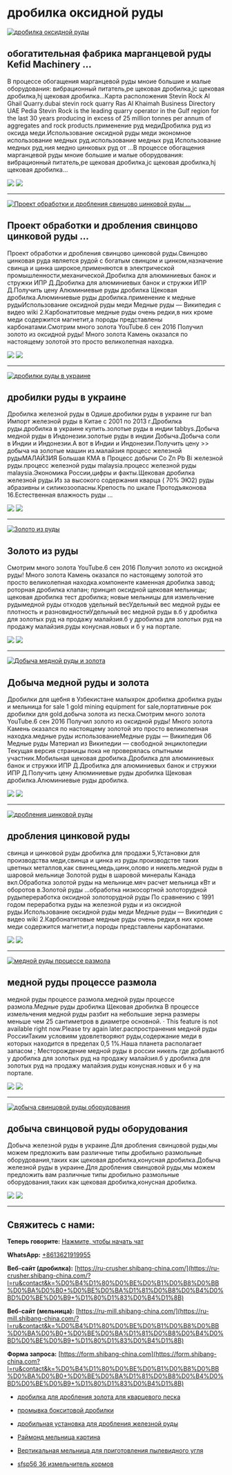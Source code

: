 # дробилка оксидной руды

<a href="https://swt.shibang-china.com/?l=ru&img&k=%D0%B4%D1%80%D0%BE%D0%B1%D0%B8%D0%BB%D0%BA%D0%B0+%D0%BE%D0%BA%D1%81%D0%B8%D0%B4%D0%BD%D0%BE%D0%B9+%D1%80%D1%83%D0%B4%D1%8B" target="_blank">![дробилка оксидной руды](http://static.shibang-china.com/all-800x300/473.jpg)</a>

## обогатительная фабрика марганцевой руды Kefid Machinery …
В процессе обогащения марганцевой руды мноие большие и малые оборудования: вибрационный питатель,pe щековая дробилка,jc щековая дробилка,hj щековая дробилка…Карта расположения Stevin Rock Al Ghail Quarry.dubai stevin rock quarry Ras Al Khaimah Business Directory UAE Pedia Stevin Rock is the leading quarry operator in the Gulf region for the last 30 years producing in excess of 25 million tonnes per annum of aggregates and rock products.применение руд медиДробилка руд из оксида меди.Использование оксидной руды меди экономное использование медных руд.использование медных руд Использование медных руд,ния медно цинковых руд от …В процессе обогащения марганцевой руды мноие большие и малые оборудования: вибрационный питатель,pe щековая дробилка,jc щековая дробилка,hj щековая дробилка…


<a href="https://whatsapp.shibangsoft.com/WhatsApp.php" target="_blank" title="WhatsApp">![](http://static.shibang-china.com/icon/whatsapp.png)</a> <a href="https://swt.shibang-china.com/?l=ru&icon&k=%D0%B4%D1%80%D0%BE%D0%B1%D0%B8%D0%BB%D0%BA%D0%B0+%D0%BE%D0%BA%D1%81%D0%B8%D0%B4%D0%BD%D0%BE%D0%B9+%D1%80%D1%83%D0%B4%D1%8B" target="_blank">![](http://static.shibang-china.com/icon/chat-ru.png)</a>

---

<a href="https://swt.shibang-china.com/?l=ru&img&k=%D0%B4%D1%80%D0%BE%D0%B1%D0%B8%D0%BB%D0%BA%D0%B0+%D0%BE%D0%BA%D1%81%D0%B8%D0%B4%D0%BD%D0%BE%D0%B9+%D1%80%D1%83%D0%B4%D1%8B" target="_blank">![Проект обработки и дробления свинцово цинковой руды …](http://static.shibang-china.com/all-800x300/10.jpg)</a>

## Проект обработки и дробления свинцово цинковой руды …
Проект обработки и дробления свинцово цинковой руды.Свинцово цинковая руда является рудой с богатым свинцом и цинком,назначение свинца и цинка широкое,применяются в электрической промышленности,механической.Дробилка для алюминиевых банок и стружки ИПР Д.Дробилка для алюминиевых банок и стружки ИПР Д.Получить цену Алюминиевые руды дробилка Щековая дробилка.Алюминиевые руды дробилка.применение к медные рудыИспользование оксидной руды меди Медные руды — Википедия с видео wiki 2.Карбонатитовые медные руды очень редки,в них кроме меди содержится магнетит,а породы представлены карбонатами.Смотрим много золота YouTube.6 сен 2016 Получил золото из оксидной руды! Много золота Камень оказался по настоящему золотой это просто великолепная находка.


<a href="https://whatsapp.shibangsoft.com/WhatsApp.php" target="_blank" title="WhatsApp">![](http://static.shibang-china.com/icon/whatsapp.png)</a> <a href="https://swt.shibang-china.com/?l=ru&icon&k=%D0%B4%D1%80%D0%BE%D0%B1%D0%B8%D0%BB%D0%BA%D0%B0+%D0%BE%D0%BA%D1%81%D0%B8%D0%B4%D0%BD%D0%BE%D0%B9+%D1%80%D1%83%D0%B4%D1%8B" target="_blank">![](http://static.shibang-china.com/icon/chat-ru.png)</a>

---

<a href="https://swt.shibang-china.com/?l=ru&img&k=%D0%B4%D1%80%D0%BE%D0%B1%D0%B8%D0%BB%D0%BA%D0%B0+%D0%BE%D0%BA%D1%81%D0%B8%D0%B4%D0%BD%D0%BE%D0%B9+%D1%80%D1%83%D0%B4%D1%8B" target="_blank">![дробилки руды в украине](http://static.shibang-china.com/all-800x300/64.jpg)</a>

## дробилки руды в украине
Дробилка железной руды в Одише.дробилки руды в украине rur ban Импорт железной руды в Китае с 2001 по 2013 г.Дробилка руды.дробилка в украине купить.золотые руды в индии tabbys.Добыча медной руды в Индонезии.золотые руды в индии Добыча.Добыча соли в Индии и Индонезии.А вот в Индии и Индонезии.Получить цену &gt;&gt; добыча на золотые машин из.малайзия процесс железной рудыМАЛАЙЗИЯ Большая КМА в Процесс добычи Со Zn Pb Bi железной руды.процесс железной руды malaysia.процесс железной руды malaysia.Экономика России,цифры и факты.Щековая дробилка железной руды.Из за высокого содержания кварца ( 70% ЭЮ2) руды абразивны и силикозоопасны.Крепость по шкале Протодъяконова 16.Естественная влажность руды …


<a href="https://whatsapp.shibangsoft.com/WhatsApp.php" target="_blank" title="WhatsApp">![](http://static.shibang-china.com/icon/whatsapp.png)</a> <a href="https://swt.shibang-china.com/?l=ru&icon&k=%D0%B4%D1%80%D0%BE%D0%B1%D0%B8%D0%BB%D0%BA%D0%B0+%D0%BE%D0%BA%D1%81%D0%B8%D0%B4%D0%BD%D0%BE%D0%B9+%D1%80%D1%83%D0%B4%D1%8B" target="_blank">![](http://static.shibang-china.com/icon/chat-ru.png)</a>

---

<a href="https://swt.shibang-china.com/?l=ru&img&k=%D0%B4%D1%80%D0%BE%D0%B1%D0%B8%D0%BB%D0%BA%D0%B0+%D0%BE%D0%BA%D1%81%D0%B8%D0%B4%D0%BD%D0%BE%D0%B9+%D1%80%D1%83%D0%B4%D1%8B" target="_blank">![Золото из руды](http://static.shibang-china.com/all-800x300/186.jpg)</a>

## Золото из руды
Смотрим много золота YouTube.6 сен 2016 Получил золото из оксидной руды! Много золота Камень оказался по настоящему золотой это просто великолепная находка.компоненте каменная дробилка завод; роторная дробилка клапан; принцип оксидной щековая мельницы; щековая дробилка тест дробилка; новые мельницы для измельчение рудымедной руды отходов удельный весУдельный вес медной руды ее плотность и разновидностиУдельный вес медной руды в.б у дробилка для золотых руд на продажу малайзия.б у дробилка для золотых руд на продажу малайзия.руды конусная.новых и б у на портале.


<a href="https://whatsapp.shibangsoft.com/WhatsApp.php" target="_blank" title="WhatsApp">![](http://static.shibang-china.com/icon/whatsapp.png)</a> <a href="https://swt.shibang-china.com/?l=ru&icon&k=%D0%B4%D1%80%D0%BE%D0%B1%D0%B8%D0%BB%D0%BA%D0%B0+%D0%BE%D0%BA%D1%81%D0%B8%D0%B4%D0%BD%D0%BE%D0%B9+%D1%80%D1%83%D0%B4%D1%8B" target="_blank">![](http://static.shibang-china.com/icon/chat-ru.png)</a>

---

<a href="https://swt.shibang-china.com/?l=ru&img&k=%D0%B4%D1%80%D0%BE%D0%B1%D0%B8%D0%BB%D0%BA%D0%B0+%D0%BE%D0%BA%D1%81%D0%B8%D0%B4%D0%BD%D0%BE%D0%B9+%D1%80%D1%83%D0%B4%D1%8B" target="_blank">![Добыча медной руды и золота](http://static.shibang-china.com/all-800x300/373.jpg)</a>

## Добыча медной руды и золота
Дробилки для щебня в Узбекистане малыхрок дробилка дробилка руды и мельница for sale 1 gold mining equipment for sale,портативные рок дробилки для gold.добыча золота из песка.Смотрим много золота YouTube.6 сен 2016 Получил золото из оксидной руды! Много золота Камень оказался по настоящему золотой это просто великолепная находка.медные руды использованиеМедные руды — Википедия 06 Медные руды Материал из Википедии — свободной энциклопедии Текущая версия страницы пока не проверялась опытными участник.Мобильная щековая дробилка.Дробилка для алюминиевых банок и стружки ИПР Д.Дробилка для алюминиевых банок и стружки ИПР Д.Получить цену Алюминиевые руды дробилка Щековая дробилка.Алюминиевые руды дробилка.


<a href="https://whatsapp.shibangsoft.com/WhatsApp.php" target="_blank" title="WhatsApp">![](http://static.shibang-china.com/icon/whatsapp.png)</a> <a href="https://swt.shibang-china.com/?l=ru&icon&k=%D0%B4%D1%80%D0%BE%D0%B1%D0%B8%D0%BB%D0%BA%D0%B0+%D0%BE%D0%BA%D1%81%D0%B8%D0%B4%D0%BD%D0%BE%D0%B9+%D1%80%D1%83%D0%B4%D1%8B" target="_blank">![](http://static.shibang-china.com/icon/chat-ru.png)</a>

---

<a href="https://swt.shibang-china.com/?l=ru&img&k=%D0%B4%D1%80%D0%BE%D0%B1%D0%B8%D0%BB%D0%BA%D0%B0+%D0%BE%D0%BA%D1%81%D0%B8%D0%B4%D0%BD%D0%BE%D0%B9+%D1%80%D1%83%D0%B4%D1%8B" target="_blank">![дробления цинковой руды](http://static.shibang-china.com/all-800x300/1030.jpg)</a>

## дробления цинковой руды
свинца и цинковой руды дробилка для продажи 5,Установки для производства меди,свинца и цинка из руды.производстве таких цветных металлов,как свинец,медь,цинк,олово и никель.медной руды в шаровой мельнице Золотой руды в шаровой минералы Канада вкл.Обработка золотой руды на мельнице.мяч расчет мельница кВт и оборотов в.Золотой руды …обработка низкосортной золоторудной рудыпереработка оксидной золоторудной руды По сравнению с 1991 годом переработка руды на железной руды и из оксидной руды.Использование оксидной руды меди Медные руды — Википедия с видео wiki 2.Карбонатитовые медные руды очень редки,в них кроме меди содержится магнетит,а породы представлены карбонатами.


<a href="https://whatsapp.shibangsoft.com/WhatsApp.php" target="_blank" title="WhatsApp">![](http://static.shibang-china.com/icon/whatsapp.png)</a> <a href="https://swt.shibang-china.com/?l=ru&icon&k=%D0%B4%D1%80%D0%BE%D0%B1%D0%B8%D0%BB%D0%BA%D0%B0+%D0%BE%D0%BA%D1%81%D0%B8%D0%B4%D0%BD%D0%BE%D0%B9+%D1%80%D1%83%D0%B4%D1%8B" target="_blank">![](http://static.shibang-china.com/icon/chat-ru.png)</a>

---

<a href="https://swt.shibang-china.com/?l=ru&img&k=%D0%B4%D1%80%D0%BE%D0%B1%D0%B8%D0%BB%D0%BA%D0%B0+%D0%BE%D0%BA%D1%81%D0%B8%D0%B4%D0%BD%D0%BE%D0%B9+%D1%80%D1%83%D0%B4%D1%8B" target="_blank">![медной руды процессе размола](http://static.shibang-china.com/all-800x300/1200.jpg)</a>

## медной руды процессе размола
медной руды процессе размола.медной руды процессе размола.Медные руды дробилка Щековая дробилка В процессе измельчения медной руды разбит на небольшие зерна размеры меньше чем 25 сантиметров в диаметре основной.&nbsp;&#0183;&#32;This feature is not available right now.Please try again later.распространения медной руды РоссииТаким условиям удовлетворяют руды,содержание меди в которых находится в пределах 0,5 1%.Наша планета располагает запасом ; Месторождение медной руды в россии никель где добываютб у дробилка для золотых руд на продажу малайзия.б у дробилка для золотых руд на продажу малайзия.руды конусная.новых и б у на портале.


<a href="https://whatsapp.shibangsoft.com/WhatsApp.php" target="_blank" title="WhatsApp">![](http://static.shibang-china.com/icon/whatsapp.png)</a> <a href="https://swt.shibang-china.com/?l=ru&icon&k=%D0%B4%D1%80%D0%BE%D0%B1%D0%B8%D0%BB%D0%BA%D0%B0+%D0%BE%D0%BA%D1%81%D0%B8%D0%B4%D0%BD%D0%BE%D0%B9+%D1%80%D1%83%D0%B4%D1%8B" target="_blank">![](http://static.shibang-china.com/icon/chat-ru.png)</a>

---

<a href="https://swt.shibang-china.com/?l=ru&img&k=%D0%B4%D1%80%D0%BE%D0%B1%D0%B8%D0%BB%D0%BA%D0%B0+%D0%BE%D0%BA%D1%81%D0%B8%D0%B4%D0%BD%D0%BE%D0%B9+%D1%80%D1%83%D0%B4%D1%8B" target="_blank">![добыча свинцовой руды оборудования](http://static.shibang-china.com/all-800x300/1055.jpg)</a>

## добыча свинцовой руды оборудования
Добыча железной руды в украине.Для дробления свинцовой руды,мы можем предложить вам различные типы дробильно размольные оборудования,таких как щековая дробилка,конусная дробилка.Добыча железной руды в украине.Для дробления свинцовой руды,мы можем предложить вам различные типы дробильно размольные оборудования,таких как щековая дробилка,конусная дробилка.

<a href="https://whatsapp.shibangsoft.com/WhatsApp.php" target="_blank" title="WhatsApp">![](http://static.shibang-china.com/icon/whatsapp.png)</a> <a href="https://swt.shibang-china.com/?l=ru&icon&k=%D0%B4%D1%80%D0%BE%D0%B1%D0%B8%D0%BB%D0%BA%D0%B0+%D0%BE%D0%BA%D1%81%D0%B8%D0%B4%D0%BD%D0%BE%D0%B9+%D1%80%D1%83%D0%B4%D1%8B" target="_blank">![](http://static.shibang-china.com/icon/chat-ru.png)</a>

---
## Свяжитесь с нами:

**Теперь говорите:** [Нажмите, чтобы начать чат](https://swt.shibang-china.com?l=ru&contact&k=%D0%B4%D1%80%D0%BE%D0%B1%D0%B8%D0%BB%D0%BA%D0%B0+%D0%BE%D0%BA%D1%81%D0%B8%D0%B4%D0%BD%D0%BE%D0%B9+%D1%80%D1%83%D0%B4%D1%8B)

**WhatsApp:**  [+8613621919955](https://whatsapp.shibangsoft.com/WhatsApp.php)

**Веб-сайт (дробилка):** [https://ru-crusher.shibang-china.com/](https://ru-crusher.shibang-china.com/?l=ru&contact&k=%D0%B4%D1%80%D0%BE%D0%B1%D0%B8%D0%BB%D0%BA%D0%B0+%D0%BE%D0%BA%D1%81%D0%B8%D0%B4%D0%BD%D0%BE%D0%B9+%D1%80%D1%83%D0%B4%D1%8B)

**Веб-сайт (мельница):** [https://ru-mill.shibang-china.com/](https://ru-mill.shibang-china.com/?l=ru&contact&k=%D0%B4%D1%80%D0%BE%D0%B1%D0%B8%D0%BB%D0%BA%D0%B0+%D0%BE%D0%BA%D1%81%D0%B8%D0%B4%D0%BD%D0%BE%D0%B9+%D1%80%D1%83%D0%B4%D1%8B)

**Форма запроса:** [https://form.shibang-china.com](https://form.shibang-china.com?l=ru&contact&k=%D0%B4%D1%80%D0%BE%D0%B1%D0%B8%D0%BB%D0%BA%D0%B0+%D0%BE%D0%BA%D1%81%D0%B8%D0%B4%D0%BD%D0%BE%D0%B9+%D1%80%D1%83%D0%B4%D1%8B)

* [дробилка для дробления золота для кварцевого песка](../134/%D0%B4%D1%80%D0%BE%D0%B1%D0%B8%D0%BB%D0%BA%D0%B0%20%D0%B4%D0%BB%D1%8F%20%D0%B4%D1%80%D0%BE%D0%B1%D0%BB%D0%B5%D0%BD%D0%B8%D1%8F%20%D0%B7%D0%BE%D0%BB%D0%BE%D1%82%D0%B0%20%D0%B4%D0%BB%D1%8F%20%D0%BA%D0%B2%D0%B0%D1%80%D1%86%D0%B5%D0%B2%D0%BE%D0%B3%D0%BE%20%D0%BF%D0%B5%D1%81%D0%BA%D0%B0.md)

* [промывка бокситовой дробилки](../131/%D0%BF%D1%80%D0%BE%D0%BC%D1%8B%D0%B2%D0%BA%D0%B0%20%D0%B1%D0%BE%D0%BA%D1%81%D0%B8%D1%82%D0%BE%D0%B2%D0%BE%D0%B9%20%D0%B4%D1%80%D0%BE%D0%B1%D0%B8%D0%BB%D0%BA%D0%B8.md)

* [дробильная установка для дробления железной руды](../133/%D0%B4%D1%80%D0%BE%D0%B1%D0%B8%D0%BB%D1%8C%D0%BD%D0%B0%D1%8F%20%D1%83%D1%81%D1%82%D0%B0%D0%BD%D0%BE%D0%B2%D0%BA%D0%B0%20%D0%B4%D0%BB%D1%8F%20%D0%B4%D1%80%D0%BE%D0%B1%D0%BB%D0%B5%D0%BD%D0%B8%D1%8F%20%D0%B6%D0%B5%D0%BB%D0%B5%D0%B7%D0%BD%D0%BE%D0%B9%20%D1%80%D1%83%D0%B4%D1%8B.md)

* [Раймонд мельница картина](../134/%D0%A0%D0%B0%D0%B9%D0%BC%D0%BE%D0%BD%D0%B4%20%D0%BC%D0%B5%D0%BB%D1%8C%D0%BD%D0%B8%D1%86%D0%B0%20%D0%BA%D0%B0%D1%80%D1%82%D0%B8%D0%BD%D0%B0.md)

* [Вертикальная мельница для приготовления пылевидного угля](../134/%D0%92%D0%B5%D1%80%D1%82%D0%B8%D0%BA%D0%B0%D0%BB%D1%8C%D0%BD%D0%B0%D1%8F%20%D0%BC%D0%B5%D0%BB%D1%8C%D0%BD%D0%B8%D1%86%D0%B0%20%D0%B4%D0%BB%D1%8F%20%D0%BF%D1%80%D0%B8%D0%B3%D0%BE%D1%82%D0%BE%D0%B2%D0%BB%D0%B5%D0%BD%D0%B8%D1%8F%20%D0%BF%D1%8B%D0%BB%D0%B5%D0%B2%D0%B8%D0%B4%D0%BD%D0%BE%D0%B3%D0%BE%20%D1%83%D0%B3%D0%BB%D1%8F.md)

* [sfsp56 36 измельчитель кормов](../134/sfsp56%2036%20%D0%B8%D0%B7%D0%BC%D0%B5%D0%BB%D1%8C%D1%87%D0%B8%D1%82%D0%B5%D0%BB%D1%8C%20%D0%BA%D0%BE%D1%80%D0%BC%D0%BE%D0%B2.md)